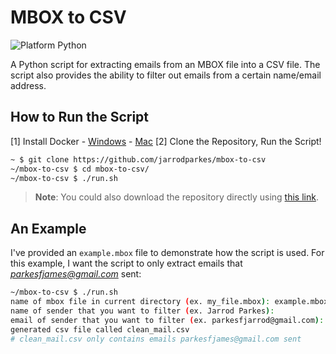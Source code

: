 # MBOX to CSV

![Platform Python](https://img.shields.io/badge/platform-python%202.7-yellow.svg)

A Python script for extracting emails from an MBOX file into a CSV file. The script also provides the ability to filter out emails from a certain name/email address.

## How to Run the Script

[1] Install Docker
    - [Windows](https://www.docker.com/docker-windows)
    - [Mac](https://www.docker.com/docker-mac)
[2] Clone the Repository, Run the Script!

```bash
~ $ git clone https://github.com/jarrodparkes/mbox-to-csv
~/mbox-to-csv $ cd mbox-to-csv/
~/mbox-to-csv $ ./run.sh
```

> **Note**: You could also download the repository directly using [this link](https://github.com/jarrodparkes/mbox-to-csv/archive/master.zip).

## An Example

I've provided an `example.mbox` file to demonstrate how the script is used. For this example, I want the script to only extract emails that *parkesfjames@gmail.com* sent:

```bash
~/mbox-to-csv $ ./run.sh
name of mbox file in current directory (ex. my_file.mbox): example.mbox
name of sender that you want to filter (ex. Jarrod Parkes):
email of sender that you want to filter (ex. parkesfjarrod@gmail.com): parkesrjames@gmail.com
generated csv file called clean_mail.csv
# clean_mail.csv only contains emails parkesfjames@gmail.com sent
```
